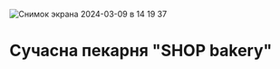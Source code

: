 ![Снимок экрана 2024-03-09 в 14 19 37](https://github.com/timurioukr/landing_2/assets/82959081/bdca9745-0a6f-40be-800e-0da2c7d196b0)
# Сучасна пекарня "SHOP bakery"
